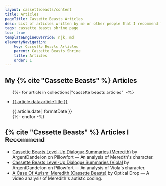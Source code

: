 ```yaml
---
layout: cassettebeasts/content
title: Articles
pageTitle: Cassette Beasts Articles
desc: List of articles written by me or other people that I recommend for Cassette Beasts.
tags: cassette beasts shrine page
toc: true
templateEngineOverride: njk, md
eleventyNavigation:
    key: Cassette Beasts Articles
    parent: Cassette Beasts Shrine
    title: Articles
    order: 1
---
```


## My {% cite "Cassette Beasts" %} Articles
<ul>
    {%- for article in collections["cassette beasts articles"] -%}
        <li>
            <p><a href="{{ article.url }}">{{ article.data.articleTitle }}</a></p>
            <time>{{ article.date | formatDate }}</time>
        </li>
    {%- endfor -%}
</ul>

## {% cite "Cassette Beasts" %} Articles I Recommend

* [Cassette Beasts Level-Up Dialogue Summaries (Meredith)](https://www.pillowfort.social/posts/3642949) by ArgentDandelion on Pillowfort — An analysis of Meredith's character.
* [Cassette Beasts Level-Up Dialogue Summaries (Viola)](https://www.pillowfort.social/posts/3792935) by ArgentDandelion on Pillowfort — An analysis of Viola's character.
* [A Case Of Autism: Meredith (Cassette Beasts)](https://www.youtube.com/watch?v=jFJ6tMeGsLg) by Optical Drop — A video analysis of Meredith's autistic coding.